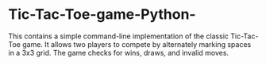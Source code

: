 # Tic-Tac-Toe-game-Python-
 This  contains a simple command-line implementation of the classic Tic-Tac-Toe game. It allows two players to compete by alternately marking spaces in a 3x3 grid. The game checks for wins, draws, and invalid moves. 

